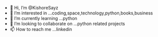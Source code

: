 - 👋 Hi, I’m @KishoreSayz
- 👀 I’m interested in ...coding,space,technology,python,books,business
- 🌱 I’m currently learning ...python
- 💞️ I’m looking to collaborate on ...python related projects
- 📫 How to reach me ...linkedin

<!---
KishoreSayz/KishoreSayz is a ✨ special ✨ repository because its `README.md` (this file) appears on your GitHub profile.
You can click the Preview link to take a look at your changes.
--->
